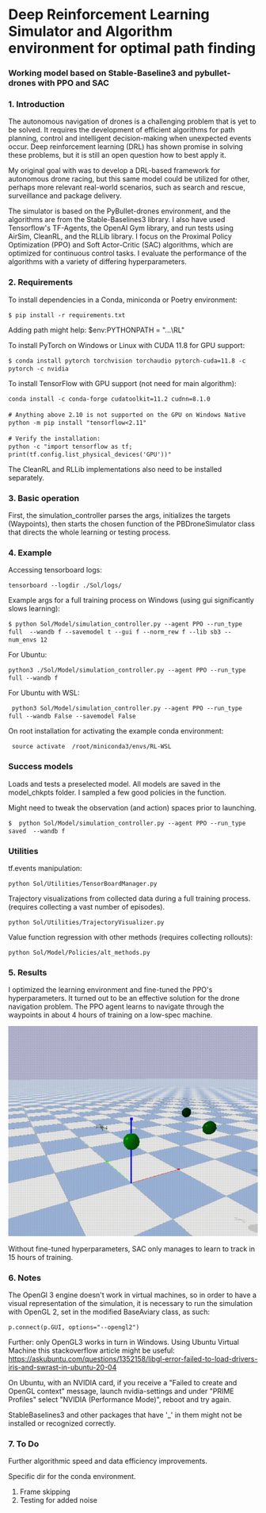 
# Deep Reinforcement Learning Simulator and Algorithm environment for optimal path finding

### Working model based on Stable-Baseline3 and pybullet-drones with PPO and SAC


### 1. Introduction

The autonomous navigation of drones is a challenging problem that is yet to be solved.
It requires the development of efficient algorithms for path planning,
control and intelligent decision-making when unexpected events occur. 
Deep reinforcement learning (DRL) has shown promise in solving these problems,
but it is still an open question how to best apply it.

My original goal with was to develop a DRL-based framework for autonomous drone racing, 
but this same model could be utilized for other, perhaps more relevant real-world scenarios, 
such as search and rescue, surveillance and package delivery.

The simulator is based on the PyBullet-drones environment, 
and the algorithms are from the Stable-Baselines3 library. 
I also have used Tensorflow's TF-Agents, the OpenAI Gym library,
and run tests using AirSim, CleanRL, and the RLLib library.
I focus on the Proximal Policy Optimization (PPO) and Soft Actor-Critic (SAC) algorithms, 
which are optimized for continuous control tasks. 
I evaluate the performance of the algorithms with a variety of differing hyperparameters.

### 2. Requirements
To install dependencies in a Conda, miniconda or Poetry environment:

```
$ pip install -r requirements.txt
```

Adding path might help:    $env:PYTHONPATH = "...\RL"



To install PyTorch on Windows or Linux with CUDA 11.8 for GPU support:
```
$ conda install pytorch torchvision torchaudio pytorch-cuda=11.8 -c pytorch -c nvidia
```
To install TensorFlow with GPU support (not need for main algorithm):
```
conda install -c conda-forge cudatoolkit=11.2 cudnn=8.1.0

# Anything above 2.10 is not supported on the GPU on Windows Native
python -m pip install "tensorflow<2.11"

# Verify the installation:
python -c "import tensorflow as tf; print(tf.config.list_physical_devices('GPU'))"
```

The CleanRL and RLLib implementations also need to be installed separately.

### 3. Basic operation

First, the simulation_controller parses the args, initializes the targets (Waypoints), 
then starts the chosen function of the PBDroneSimulator class that directs
the whole learning or testing process.



### 4. Example


Accessing tensorboard logs:
```
tensorboard --logdir ./Sol/logs/
```

Example args for a full training process on Windows (using gui significantly slows learning):

```
$ python Sol/Model/simulation_controller.py --agent PPO --run_type full  --wandb f --savemodel t --gui f --norm_rew f --lib sb3 --num_envs 12 
``` 
For Ubuntu:
```
python3 ./Sol/Model/simulation_controller.py --agent PPO --run_type full --wandb f
``` 

For Ubuntu with WSL:
```
 python3 Sol/Model/simulation_controller.py --agent PPO --run_type full --wandb False --savemodel False
 ```
On root installation for activating the example conda environment:
```
 source activate  /root/miniconda3/envs/RL-WSL
```


### Success models

Loads and tests a preselected model. 
All models are saved in the model_chkpts folder. 
I sampled a few good policies in the function.

Might need to tweak the observation (and action) spaces prior to launching.


```
$  python Sol/Model/simulation_controller.py --agent PPO --run_type saved  --wandb f  
``` 




### Utilities
tf.events manipulation:
   
    python Sol/Utilities/TensorBoardManager.py   

Trajectory visualizations from collected data during a full training process.
(requires collecting a vast number of episodes).

    python Sol/Utilities/TrajectoryVisualizer.py  

Value function regression with other methods (requires collecting rollouts):

    python Sol/Model/Policies/alt_methods.py




### 5. Results

I optimized the learning environment and fine-tuned the PPO's hyperparameters.
It turned out to be an effective solution for the drone navigation problem.
The PPO agent learns to navigate through the waypoints in about 4 hours of training on a low-spec machine.

![](assets/gifs/example.gif)

Without fine-tuned hyperparameters, SAC only manages to learn to track in 15 hours of training. 

### 6. Notes

The OpenGl 3 engine doesn't work in virtual machines, so in order to have a visual representation of the simulation,
it is necessary to run the simulation with OpenGL 2, set in the modified BaseAviary class, as such: 
```
p.connect(p.GUI, options="--opengl2")
```
Further: only OpenGL3 works in turn in Windows.
Using Ubuntu Virtual Machine this stackoverflow article might be useful: 
https://askubuntu.com/questions/1352158/libgl-error-failed-to-load-drivers-iris-and-swrast-in-ubuntu-20-04

On Ubuntu, with an NVIDIA card, if you receive a "Failed to create and OpenGL context" message, launch nvidia-settings 
and under "PRIME Profiles" select "NVIDIA (Performance Mode)", reboot and try again.



StableBaselines3 and other packages that have '_' in them might not be installed or recognized correctly.


### 7. To Do

Further algorithmic speed and data efficiency improvements.

Specific dir for the conda environment.

1. Frame skipping
2. Testing for added noise



